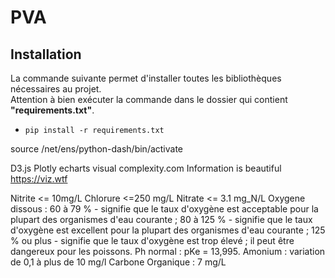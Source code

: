 # PVA

## Installation

La commande suivante permet d'installer toutes les bibliothèques nécessaires au projet.  
Attention à bien exécuter la commande dans le dossier qui contient **"requirements.txt"**.  

-  ```pip install -r requirements.txt```

source /net/ens/python-dash/bin/activate


D3.js
Plotly
echarts
visual complexity.com
Information is beautiful
https://viz.wtf


Nitrite <= 10mg/L
Chlorure <=250 mg/L
Nitrate <= 3.1 mg_N/L
Oxygene dissous : 60 à 79 % - signifie que le taux d'oxygène est acceptable pour la plupart des organismes d'eau courante ; 80 à 125 % - signifie que le taux d'oxygène est excellent pour la plupart des organismes d'eau courante ; 125 % ou plus - signifie que le taux d'oxygène est trop élevé ; il peut être dangereux pour les poissons.
Ph normal : pKe = 13,995.
Amonium : variation de 0,1 à plus de 10 mg/l
Carbone Organique : 7 mg/L